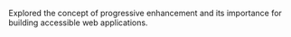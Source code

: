 Explored the concept of progressive enhancement and its importance for building accessible web applications.